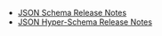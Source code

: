 - [JSON Schema Release Notes](/draft-06/json-schema-release-notes)
- [JSON Hyper-Schema Release Notes](/draft-06/json-hyper-schema-release-notes)
